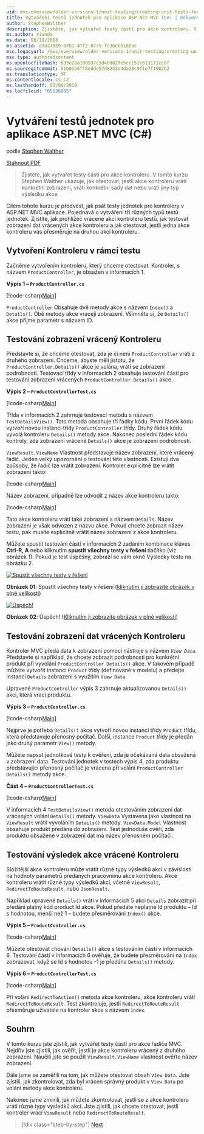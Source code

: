 ```yaml
---
uid: mvc/overview/older-versions-1/unit-testing/creating-unit-tests-for-asp-net-mvc-applications-cs
title: Vytváření testů jednotek pro aplikace ASP.NET MVC (C#) | Dokumentace Microsoftu
author: StephenWalther
description: Zjistěte, jak vytvářet testy částí pro akce kontroleru. V tomto kurzu Stephen Walther ukazuje, jak otestovat, jestli akce kontroleru vrátí sloupce části...
ms.author: riande
ms.date: 08/19/2008
ms.assetid: d3a270b9-d7b1-47f2-8775-fc3beb518b5c
msc.legacyurl: /mvc/overview/older-versions-1/unit-testing/creating-unit-tests-for-asp-net-mvc-applications-cs
msc.type: authoredcontent
ms.openlocfilehash: 633e28a100937c5d40d62fe5cc151e613171cc8f
ms.sourcegitcommit: 51b01b6ff8edde57d8243e4da28c9f1e7f1962b2
ms.translationtype: MT
ms.contentlocale: cs-CZ
ms.lasthandoff: 05/06/2019
ms.locfileid: "65126885"
---
```

# <a name="creating-unit-tests-for-aspnet-mvc-applications-c"></a>Vytváření testů jednotek pro aplikace ASP.NET MVC (C#)

podle [Stephen Walther](https://github.com/StephenWalther)

[Stáhnout PDF](http://download.microsoft.com/download/8/4/8/84843d8d-1575-426c-bcb5-9d0c42e51416/ASPNET_MVC_Tutorial_07_CS.pdf)

> Zjistěte, jak vytvářet testy částí pro akce kontroleru. V tomto kurzu Stephen Walther ukazuje, jak otestovat, jestli akce kontroleru vrátí konkrétní zobrazení, vrátí konkrétní sady dat nebo vrátí jiný typ výsledku akce.

Cílem tohoto kurzu je předvést, jak psát testy jednotek pro kontrolery v ASP.NET MVC aplikace. Pojednává o vytváření tří různých typů testů jednotek. Zjistíte, jak prohlížeč vrácené akcí kontroleru testů, jak testovat zobrazení dat vrácených akce kontroleru a jak otestovat, jestli jedna akce kontroleru vás přesměruje na druhou akci kontroleru.

## <a name="creating-the-controller-under-test"></a>Vytvoření Kontroleru v rámci testu

Začněme vytvořením kontroleru, který chceme otestovat. Kontroler, s názvem `ProductController`, je obsažen v informacích 1.

**Výpis 1 – `ProductController.cs`**

[!code-csharp[Main](creating-unit-tests-for-asp-net-mvc-applications-cs/samples/sample1.cs)]

`ProductController` Obsahuje dvě metody akce s názvem `Index()` a `Details()`. Obě metody akce vracejí zobrazení. Všimněte si, že `Details()` akce přijme parametr s názvem ID.

## <a name="testing-the-view-returned-by-a-controller"></a>Testování zobrazení vrácený Kontroleru

Představte si, že chceme otestovat, zda je či není `ProductController` vrátí z druhého zobrazení. Chceme, abyste měli jistotu, že `ProductController.Details()` akce je volána, vrátí se zobrazení podrobností. Testovací třídy v informacích 2 obsahuje testování částí pro testování zobrazení vrácených `ProductController.Details()` akce.

**Výpis 2 – `ProductControllerTest.cs`**

[!code-csharp[Main](creating-unit-tests-for-asp-net-mvc-applications-cs/samples/sample2.cs)]

Třída v informacích 2 zahrnuje testovací metodu s názvem `TestDetailsView()`. Tato metoda obsahuje tři řádky kódu. První řádek kódu vytvoří novou instanci třídy `ProductController` třídy. Druhý řádek kódu vyvolá kontroleru `Details()` metody akce. Nakonec poslední řádek kódu kontroly, zda zobrazení vrácené `Details()` akce je zobrazení podrobností.

`ViewResult.ViewName` Vlastnost představuje název zobrazení, které vrácený řadič. Jeden velký upozornění o testování této vlastnosti. Existují dva způsoby, že řadič lze vrátit zobrazení. Kontroler explicitně lze vrátit zobrazení takto:

[!code-csharp[Main](creating-unit-tests-for-asp-net-mvc-applications-cs/samples/sample3.cs)]

Název zobrazení, případně lze odvodit z název akce kontroleru takto:

[!code-csharp[Main](creating-unit-tests-for-asp-net-mvc-applications-cs/samples/sample4.cs)]

Tato akce kontroleru vrátí také zobrazení s názvem `Details`. Název zobrazení je však odvozen z názvu akce. Pokud chcete zobrazit název testu, pak musíte explicitně vrátit název zobrazení z akce kontroleru.

Můžete spustit testování částí v informacích 2 zadáním kombinace kláves **Ctrl-R, A** nebo kliknutím **spustit všechny testy v řešení** tlačítko (viz obrázek 1). Pokud je test úspěšný, zobrazí se vám okně Výsledky testu na obrázku 2.

[![Spustit všechny testy v řešení](creating-unit-tests-for-asp-net-mvc-applications-cs/_static/image2.png)](creating-unit-tests-for-asp-net-mvc-applications-cs/_static/image1.png)

**Obrázek 01**: Spustit všechny testy v řešení ([kliknutím ji zobrazíte obrázek v plné velikosti](creating-unit-tests-for-asp-net-mvc-applications-cs/_static/image3.png))

[![Úspěch!](creating-unit-tests-for-asp-net-mvc-applications-cs/_static/image5.png)](creating-unit-tests-for-asp-net-mvc-applications-cs/_static/image4.png)

**Obrázek 02**: Úspěch! ([Kliknutím ji zobrazíte obrázek v plné velikosti](creating-unit-tests-for-asp-net-mvc-applications-cs/_static/image6.png))

## <a name="testing-the-view-data-returned-by-a-controller"></a>Testování zobrazení dat vrácených Kontroleru

Kontroler MVC předá data k zobrazení pomocí nástroje s názvem *`View Data`*. Představte si například, že chcete zobrazit podrobnosti pro konkrétní produkt při vyvolání `ProductController Details()` akce. V takovém případě můžete vytvořit instanci `Product` třídy (definované v modelu) a předejte instanci `Details` zobrazení s využitím `View Data`.

Upravené `ProductController` výpis 3 zahrnuje aktualizovanou `Details()` akci, která vrací produktu.

**Výpis 3 – `ProductController.cs`**

[!code-csharp[Main](creating-unit-tests-for-asp-net-mvc-applications-cs/samples/sample5.cs)]

Nejprve je potřeba `Details()` akce vytvoří novou instanci třídy `Product` třídu, která představuje přenosný počítač. Další, instance `Product` třídy je předán jako druhý parametr `View()` metody.

Můžete napsat jednotkové testy k ověření, zda je očekávaná data obsažená v zobrazení data. Testování jednotek v testech výpis 4, zda produktu představující přenosný počítač je vrácena při volání `ProductController Details()` metody akce.

**Část 4 – `ProductControllerTest.cs`**

[!code-csharp[Main](creating-unit-tests-for-asp-net-mvc-applications-cs/samples/sample6.cs)]

V informacích 4 `TestDetailsView()` metoda otestováním zobrazení dat vrácených volání `Details()` metody. `ViewData` Vystavena jako vlastnost na `ViewResult` vrátil vyvoláním `Details()` metody. `ViewData.Model` Vlastnost obsahuje produkt předána do zobrazení. Test jednoduše ověří, zda produktu obsažené v zobrazení dat má název přenosném počítači.

## <a name="testing-the-action-result-returned-by-a-controller"></a>Testování výsledek akce vrácené Kontroleru

Složitější akce kontroleru může vrátit různé typy výsledků akcí v závislosti na hodnoty parametrů předaných pracovnímu akce kontroleru. Akce kontroleru vrátit různé typy výsledků akcí, včetně `ViewResult`, `RedirectToRouteResult`, nebo `JsonResult`.

Například upravené `Details()` vrátí v informacích 5 akci `Details` zobrazit při předání platný kód product Id akce. Pokud předáte neplatné Id produktu – Id s hodnotou, menší než 1 – budete přesměrováni `Index()` akce.

**Výpis 5 – `ProductController.cs`**

[!code-csharp[Main](creating-unit-tests-for-asp-net-mvc-applications-cs/samples/sample7.cs)]

Můžete otestovat chování `Details()` akce s testováním částí v informacích 6. Testování částí v informacích 6 ověřuje, že budete přesměrováni na `Index` zobrazovat, když se Id s hodnotou -1 je předána `Details()` metody.

**Výpis 6 – `ProductControllerTest.cs`**

[!code-csharp[Main](creating-unit-tests-for-asp-net-mvc-applications-cs/samples/sample8.cs)]

Při volání `RedirectToAction()` metoda akce kontroleru, akce kontroleru vrátí `RedirectToRouteResult`. Test zkontroluje, jestli `RedirectToRouteResult` přesměruje uživatele na kontroler akce s názvem `Index`.

## <a name="summary"></a>Souhrn

V tomto kurzu jste zjistili, jak vytvářet testy částí pro akce řadiče MVC. Nejdřív jste zjistili, jak ověřit, jestli je akce kontroleru vrácený z druhého zobrazení. Naučili jste se použít `ViewResult.ViewName` vlastnost ověřte název zobrazení.

Dále jsme se zaměřili na tom, jak můžete otestovat obsah `View Data`. Jste zjistili, jak zkontrolovat, zda byl vrácen správný produkt v `View Data` po volání metody akce kontroleru.

Nakonec jsme zmínili, jak můžete zkontrolovat, jestli se z akce kontroleru vrátí různé typy výsledků akcí. Jste zjistili, jak chcete otestovat, jestli kontroler vrací `ViewResult` nebo `RedirectToRouteResult`.

> [!div class="step-by-step"]
> [Next](creating-unit-tests-for-asp-net-mvc-applications-vb.md)
